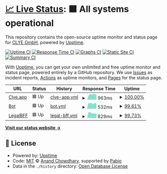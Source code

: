 # [📈 Live Status](https://clye-app.github.io/uptime): <!--live status--> **🟩 All systems operational**

This repository contains the open-source uptime monitor and status page for [CLYE GmbH](https://clye.app), powered by [Upptime](https://github.com/upptime/upptime).

[![Uptime CI](https://github.com/clye-app/uptime/workflows/Uptime%20CI/badge.svg)](https://github.com/clye-app/uptime/actions?query=workflow%3A%22Uptime+CI%22)
[![Response Time CI](https://github.com/clye-app/uptime/workflows/Response%20Time%20CI/badge.svg)](https://github.com/clye-app/uptime/actions?query=workflow%3A%22Response+Time+CI%22)
[![Graphs CI](https://github.com/clye-app/uptime/workflows/Graphs%20CI/badge.svg)](https://github.com/clye-app/uptime/actions?query=workflow%3A%22Graphs+CI%22)
[![Static Site CI](https://github.com/clye-app/uptime/workflows/Static%20Site%20CI/badge.svg)](https://github.com/clye-app/uptime/actions?query=workflow%3A%22Static+Site+CI%22)
[![Summary CI](https://github.com/clye-app/uptime/workflows/Summary%20CI/badge.svg)](https://github.com/clye-app/uptime/actions?query=workflow%3A%22Summary+CI%22)

With [Upptime](https://upptime.js.org), you can get your own unlimited and free uptime monitor and status page, powered entirely by a GitHub repository. We use [Issues](https://github.com/clye-app/uptime/issues) as incident reports, [Actions](https://github.com/clye-app/uptime/actions) as uptime monitors, and [Pages](https://clye-app.github.io/uptime) for the status page.

<!--start: status pages-->
<!-- This summary is generated by Upptime (https://github.com/upptime/upptime) -->
<!-- Do not edit this manually, your changes will be overwritten -->
<!-- prettier-ignore -->
| URL | Status | History | Response Time | Uptime |
| --- | ------ | ------- | ------------- | ------ |
| <img alt="" src="https://icons.duckduckgo.com/ip3/clye.app.ico" height="13"> [Clye.app](https://clye.app) | 🟩 Up | [clye-app.yml](https://github.com/clye-app/uptime/commits/HEAD/history/clye-app.yml) | <details><summary><img alt="Response time graph" src="./graphs/clye-app/response-time-week.png" height="20"> 963ms</summary><br><a href="https://clye-app.github.io/uptime/history/clye-app"><img alt="Response time 963" src="https://img.shields.io/endpoint?url=https%3A%2F%2Fraw.githubusercontent.com%2Fclye-app%2Fuptime%2FHEAD%2Fapi%2Fclye-app%2Fresponse-time.json"></a><br><a href="https://clye-app.github.io/uptime/history/clye-app"><img alt="24-hour response time 1383" src="https://img.shields.io/endpoint?url=https%3A%2F%2Fraw.githubusercontent.com%2Fclye-app%2Fuptime%2FHEAD%2Fapi%2Fclye-app%2Fresponse-time-day.json"></a><br><a href="https://clye-app.github.io/uptime/history/clye-app"><img alt="7-day response time 963" src="https://img.shields.io/endpoint?url=https%3A%2F%2Fraw.githubusercontent.com%2Fclye-app%2Fuptime%2FHEAD%2Fapi%2Fclye-app%2Fresponse-time-week.json"></a><br><a href="https://clye-app.github.io/uptime/history/clye-app"><img alt="30-day response time 963" src="https://img.shields.io/endpoint?url=https%3A%2F%2Fraw.githubusercontent.com%2Fclye-app%2Fuptime%2FHEAD%2Fapi%2Fclye-app%2Fresponse-time-month.json"></a><br><a href="https://clye-app.github.io/uptime/history/clye-app"><img alt="1-year response time 963" src="https://img.shields.io/endpoint?url=https%3A%2F%2Fraw.githubusercontent.com%2Fclye-app%2Fuptime%2FHEAD%2Fapi%2Fclye-app%2Fresponse-time-year.json"></a></details> | <details><summary><a href="https://clye-app.github.io/uptime/history/clye-app">100.00%</a></summary><a href="https://clye-app.github.io/uptime/history/clye-app"><img alt="All-time uptime 100.00%" src="https://img.shields.io/endpoint?url=https%3A%2F%2Fraw.githubusercontent.com%2Fclye-app%2Fuptime%2FHEAD%2Fapi%2Fclye-app%2Fuptime.json"></a><br><a href="https://clye-app.github.io/uptime/history/clye-app"><img alt="24-hour uptime 100.00%" src="https://img.shields.io/endpoint?url=https%3A%2F%2Fraw.githubusercontent.com%2Fclye-app%2Fuptime%2FHEAD%2Fapi%2Fclye-app%2Fuptime-day.json"></a><br><a href="https://clye-app.github.io/uptime/history/clye-app"><img alt="7-day uptime 100.00%" src="https://img.shields.io/endpoint?url=https%3A%2F%2Fraw.githubusercontent.com%2Fclye-app%2Fuptime%2FHEAD%2Fapi%2Fclye-app%2Fuptime-week.json"></a><br><a href="https://clye-app.github.io/uptime/history/clye-app"><img alt="30-day uptime 100.00%" src="https://img.shields.io/endpoint?url=https%3A%2F%2Fraw.githubusercontent.com%2Fclye-app%2Fuptime%2FHEAD%2Fapi%2Fclye-app%2Fuptime-month.json"></a><br><a href="https://clye-app.github.io/uptime/history/clye-app"><img alt="1-year uptime 100.00%" src="https://img.shields.io/endpoint?url=https%3A%2F%2Fraw.githubusercontent.com%2Fclye-app%2Fuptime%2FHEAD%2Fapi%2Fclye-app%2Fuptime-year.json"></a></details>
| <img alt="" src="https://icons.duckduckgo.com/ip3/bot.clye.app.ico" height="13"> [Bot](https://bot.clye.app) | 🟩 Up | [bot.yml](https://github.com/clye-app/uptime/commits/HEAD/history/bot.yml) | <details><summary><img alt="Response time graph" src="./graphs/bot/response-time-week.png" height="20"> 532ms</summary><br><a href="https://clye-app.github.io/uptime/history/bot"><img alt="Response time 532" src="https://img.shields.io/endpoint?url=https%3A%2F%2Fraw.githubusercontent.com%2Fclye-app%2Fuptime%2FHEAD%2Fapi%2Fbot%2Fresponse-time.json"></a><br><a href="https://clye-app.github.io/uptime/history/bot"><img alt="24-hour response time 752" src="https://img.shields.io/endpoint?url=https%3A%2F%2Fraw.githubusercontent.com%2Fclye-app%2Fuptime%2FHEAD%2Fapi%2Fbot%2Fresponse-time-day.json"></a><br><a href="https://clye-app.github.io/uptime/history/bot"><img alt="7-day response time 532" src="https://img.shields.io/endpoint?url=https%3A%2F%2Fraw.githubusercontent.com%2Fclye-app%2Fuptime%2FHEAD%2Fapi%2Fbot%2Fresponse-time-week.json"></a><br><a href="https://clye-app.github.io/uptime/history/bot"><img alt="30-day response time 532" src="https://img.shields.io/endpoint?url=https%3A%2F%2Fraw.githubusercontent.com%2Fclye-app%2Fuptime%2FHEAD%2Fapi%2Fbot%2Fresponse-time-month.json"></a><br><a href="https://clye-app.github.io/uptime/history/bot"><img alt="1-year response time 532" src="https://img.shields.io/endpoint?url=https%3A%2F%2Fraw.githubusercontent.com%2Fclye-app%2Fuptime%2FHEAD%2Fapi%2Fbot%2Fresponse-time-year.json"></a></details> | <details><summary><a href="https://clye-app.github.io/uptime/history/bot">99.61%</a></summary><a href="https://clye-app.github.io/uptime/history/bot"><img alt="All-time uptime 99.61%" src="https://img.shields.io/endpoint?url=https%3A%2F%2Fraw.githubusercontent.com%2Fclye-app%2Fuptime%2FHEAD%2Fapi%2Fbot%2Fuptime.json"></a><br><a href="https://clye-app.github.io/uptime/history/bot"><img alt="24-hour uptime 100.00%" src="https://img.shields.io/endpoint?url=https%3A%2F%2Fraw.githubusercontent.com%2Fclye-app%2Fuptime%2FHEAD%2Fapi%2Fbot%2Fuptime-day.json"></a><br><a href="https://clye-app.github.io/uptime/history/bot"><img alt="7-day uptime 99.61%" src="https://img.shields.io/endpoint?url=https%3A%2F%2Fraw.githubusercontent.com%2Fclye-app%2Fuptime%2FHEAD%2Fapi%2Fbot%2Fuptime-week.json"></a><br><a href="https://clye-app.github.io/uptime/history/bot"><img alt="30-day uptime 99.61%" src="https://img.shields.io/endpoint?url=https%3A%2F%2Fraw.githubusercontent.com%2Fclye-app%2Fuptime%2FHEAD%2Fapi%2Fbot%2Fuptime-month.json"></a><br><a href="https://clye-app.github.io/uptime/history/bot"><img alt="1-year uptime 99.61%" src="https://img.shields.io/endpoint?url=https%3A%2F%2Fraw.githubusercontent.com%2Fclye-app%2Fuptime%2FHEAD%2Fapi%2Fbot%2Fuptime-year.json"></a></details>
| <img alt="" src="https://icons.duckduckgo.com/ip3/legalbff.de.ico" height="13"> [LegalBFF](https://legalbff.de) | 🟩 Up | [legal-bff.yml](https://github.com/clye-app/uptime/commits/HEAD/history/legal-bff.yml) | <details><summary><img alt="Response time graph" src="./graphs/legal-bff/response-time-week.png" height="20"> 829ms</summary><br><a href="https://clye-app.github.io/uptime/history/legal-bff"><img alt="Response time 829" src="https://img.shields.io/endpoint?url=https%3A%2F%2Fraw.githubusercontent.com%2Fclye-app%2Fuptime%2FHEAD%2Fapi%2Flegal-bff%2Fresponse-time.json"></a><br><a href="https://clye-app.github.io/uptime/history/legal-bff"><img alt="24-hour response time 1133" src="https://img.shields.io/endpoint?url=https%3A%2F%2Fraw.githubusercontent.com%2Fclye-app%2Fuptime%2FHEAD%2Fapi%2Flegal-bff%2Fresponse-time-day.json"></a><br><a href="https://clye-app.github.io/uptime/history/legal-bff"><img alt="7-day response time 829" src="https://img.shields.io/endpoint?url=https%3A%2F%2Fraw.githubusercontent.com%2Fclye-app%2Fuptime%2FHEAD%2Fapi%2Flegal-bff%2Fresponse-time-week.json"></a><br><a href="https://clye-app.github.io/uptime/history/legal-bff"><img alt="30-day response time 829" src="https://img.shields.io/endpoint?url=https%3A%2F%2Fraw.githubusercontent.com%2Fclye-app%2Fuptime%2FHEAD%2Fapi%2Flegal-bff%2Fresponse-time-month.json"></a><br><a href="https://clye-app.github.io/uptime/history/legal-bff"><img alt="1-year response time 829" src="https://img.shields.io/endpoint?url=https%3A%2F%2Fraw.githubusercontent.com%2Fclye-app%2Fuptime%2FHEAD%2Fapi%2Flegal-bff%2Fresponse-time-year.json"></a></details> | <details><summary><a href="https://clye-app.github.io/uptime/history/legal-bff">99.73%</a></summary><a href="https://clye-app.github.io/uptime/history/legal-bff"><img alt="All-time uptime 99.73%" src="https://img.shields.io/endpoint?url=https%3A%2F%2Fraw.githubusercontent.com%2Fclye-app%2Fuptime%2FHEAD%2Fapi%2Flegal-bff%2Fuptime.json"></a><br><a href="https://clye-app.github.io/uptime/history/legal-bff"><img alt="24-hour uptime 100.00%" src="https://img.shields.io/endpoint?url=https%3A%2F%2Fraw.githubusercontent.com%2Fclye-app%2Fuptime%2FHEAD%2Fapi%2Flegal-bff%2Fuptime-day.json"></a><br><a href="https://clye-app.github.io/uptime/history/legal-bff"><img alt="7-day uptime 99.73%" src="https://img.shields.io/endpoint?url=https%3A%2F%2Fraw.githubusercontent.com%2Fclye-app%2Fuptime%2FHEAD%2Fapi%2Flegal-bff%2Fuptime-week.json"></a><br><a href="https://clye-app.github.io/uptime/history/legal-bff"><img alt="30-day uptime 99.73%" src="https://img.shields.io/endpoint?url=https%3A%2F%2Fraw.githubusercontent.com%2Fclye-app%2Fuptime%2FHEAD%2Fapi%2Flegal-bff%2Fuptime-month.json"></a><br><a href="https://clye-app.github.io/uptime/history/legal-bff"><img alt="1-year uptime 99.73%" src="https://img.shields.io/endpoint?url=https%3A%2F%2Fraw.githubusercontent.com%2Fclye-app%2Fuptime%2FHEAD%2Fapi%2Flegal-bff%2Fuptime-year.json"></a></details>

<!--end: status pages-->

[**Visit our status website →**](https://clye-app.github.io/uptime)

## 📄 License

- Powered by: [Upptime](https://github.com/upptime/upptime)
- Code: [MIT](./LICENSE) © [Anand Chowdhary](https://anandchowdhary.com), supported by [Pabio](https://pabio.com)
- Data in the `./history` directory: [Open Database License](https://opendatacommons.org/licenses/odbl/1-0/)
